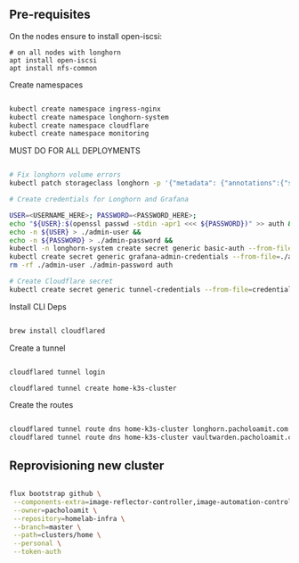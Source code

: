 ## Pre-requisites

On the nodes ensure to install open-iscsi:

```
# on all nodes with longhorn
apt install open-iscsi
apt install nfs-common
```

Create namespaces

```sh

kubectl create namespace ingress-nginx
kubectl create namespace longhorn-system
kubectl create namespace cloudflare
kubectl create namespace monitoring


```

MUST DO FOR ALL DEPLOYMENTS

```sh

# Fix longhorn volume errors
kubectl patch storageclass longhorn -p '{"metadata": {"annotations":{"storageclass.kubernetes.io/is-default-class":"false"}}}'

# Create credentials for Longhorn and Grafana

USER=<USERNAME_HERE>; PASSWORD=<PASSWORD_HERE>;
echo "${USER}:$(openssl passwd -stdin -apr1 <<< ${PASSWORD})" >> auth &&
echo -n ${USER} > ./admin-user &&
echo -n ${PASSWORD} > ./admin-password &&
kubectl -n longhorn-system create secret generic basic-auth --from-file=auth &&
kubectl create secret generic grafana-admin-credentials --from-file=./admin-user --from-file=admin-password -n monitoring &&
rm -rf ./admin-user ./admin-password auth

# Create Cloudflare secret
kubectl create secret generic tunnel-credentials --from-file=credentials.json=/Users/<USER>/.cloudflared/<UUID>.json

```

Install CLI Deps

```sh

brew install cloudflared

```

Create a tunnel

```sh

cloudflared tunnel login

cloudflared tunnel create home-k3s-cluster

```

Create the routes

```sh

cloudflared tunnel route dns home-k3s-cluster longhorn.pacholoamit.com
cloudflared tunnel route dns home-k3s-cluster vaultwarden.pacholoamit.com

```

## Reprovisioning new cluster

```sh

flux bootstrap github \
 --components-extra=image-reflector-controller,image-automation-controller \
 --owner=pacholoamit \
 --repository=homelab-infra \
 --branch=master \
 --path=clusters/home \
 --personal \
 --token-auth

```

```

```
